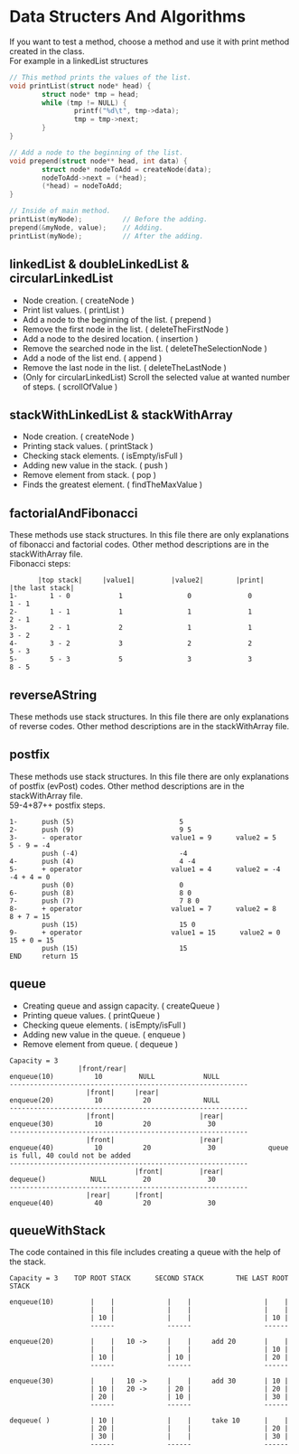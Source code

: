  # Data Structers And Algorithms
If you want to test a method, choose a method and use it with print method created in the class. <br/>
For example in a linkedList structures
```c
// This method prints the values of the list.
void printList(struct node* head) {
        struct node* tmp = head;
        while (tmp != NULL) {
                printf("%d\t", tmp->data);
                tmp = tmp->next;
        }
}

// Add a node to the beginning of the list.
void prepend(struct node** head, int data) {
        struct node* nodeToAdd = createNode(data);
        nodeToAdd->next = (*head);
        (*head) = nodeToAdd;
}

// Inside of main method.
printList(myNode);          // Before the adding.
prepend(&myNode, value);    // Adding.
printList(myNode);          // After the adding.
```

## linkedList & doubleLinkedList & circularLinkedList
- Node creation. ( createNode )
- Print list values. ( printList )
- Add a node to the beginning of the list. ( prepend )
- Remove the first node in the list. ( deleteTheFirstNode )
- Add a node to the desired location. ( insertion )
- Remove the searched node in the list. ( deleteTheSelectionNode )
- Add a node of the list end. ( append )
- Remove the last node in the list. ( deleteTheLastNode )
- (Only for circularLinkedList) Scroll the selected value at wanted number of steps. ( scrollOfValue )

## stackWithLinkedList & stackWithArray
- Node creation. ( createNode )
- Printing stack values. ( printStack )
- Checking stack elements. ( isEmpty/isFull )
- Adding new value in the stack. ( push )
- Remove element from stack. ( pop )
- Finds the greatest element. ( findTheMaxValue )

## factorialAndFibonacci
These methods use stack structures. In this file there are only explanations of fibonacci and factorial codes. Other method descriptions are in the stackWithArray file. <br/>
Fibonacci steps:
```
       |top stack|     |value1|         |value2|        |print|         |the last stack|
1-        1 - 0            1                0              0                 1 - 1
2-        1 - 1            1                1              1                 2 - 1
3-        2 - 1            2                1              1                 3 - 2
4-        3 - 2            3                2              2                 5 - 3
5-        5 - 3            5                3              3                 8 - 5
```

## reverseAString
These methods use stack structures. In this file there are only explanations of reverse codes. Other method descriptions are in the stackWithArray file.

## postfix
These methods use stack structures. In this file there are only explanations of postfix (evPost) codes. Other method descriptions are in the stackWithArray file. <br/> 59-4+87++ postfix steps.
```
1-      push (5)                          5
2-      push (9)                          9 5
3-      - operator                      value1 = 9      value2 = 5      5 - 9 = -4
        push (-4)                         -4
4-      push (4)                          4 -4
5-      + operator                      value1 = 4      value2 = -4     -4 + 4 = 0
        push (0)                          0
6-      push (8)                          8 0
7-      push (7)                          7 8 0
8-      + operator                      value1 = 7      value2 = 8      8 + 7 = 15
        push (15)                         15 0
9-      + operator                      value1 = 15      value2 = 0     15 + 0 = 15
        push (15)                         15
END     return 15
```

## queue
- Creating queue and assign capacity. ( createQueue )
- Printing queue values. ( printQueue )
- Checking queue elements. ( isEmpty/isFull )
- Adding new value in the queue. ( enqueue )
- Remove element from queue. ( dequeue )
```
Capacity = 3
                 |front/rear|   
enqueue(10)          10         NULL            NULL
-----------------------------------------------------------
                   |front|     |rear|
enqueue(20)          10          20             NULL
-----------------------------------------------------------
                   |front|                     |rear|
enqueue(30)          10          20              30
-----------------------------------------------------------
                   |front|                     |rear|
enqueue(40)          10          20              30             queue is full, 40 could not be added
-----------------------------------------------------------
                               |front|         |rear|
dequeue()           NULL         20              30
-----------------------------------------------------------
                   |rear|      |front|
enqueue(40)          40          20              30
```

## queueWithStack
The code contained in this file includes creating a queue with the help of the stack.
```
Capacity = 3    TOP ROOT STACK      SECOND STACK        THE LAST ROOT STACK   

enqueue(10)         |    |             |    |                  |    |
                    |    |             |    |                  |    |
                    | 10 |             |    |                  | 10 |
                    ------             ------                  ------

enqueue(20)         |    |   10 ->     |    |     add 20       |    |
                    |    |             |    |                  | 10 |
                    | 10 |             | 10 |                  | 20 |
                    ------             ------                  ------

enqueue(30)         |    |   10 ->     |    |     add 30       | 10 |
                    | 10 |   20 ->     | 20 |                  | 20 |
                    | 20 |             | 10 |                  | 30 |
                    ------             ------                  ------

dequeue( )          | 10 |             |    |     take 10      |    |
                    | 20 |             |    |                  | 20 |
                    | 30 |             |    |                  | 30 |
                    ------             ------                  ------

```